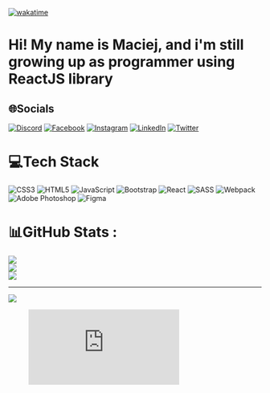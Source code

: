 
[![wakatime](https://wakatime.com/badge/user/a5e61b70-7994-4c85-80bd-7e4a70684a9d.svg)](https://wakatime.com/@a5e61b70-7994-4c85-80bd-7e4a70684a9d)

# Hi! My name is Maciej, and i'm still growing up as programmer using ReactJS library

## 🌐Socials
[![Discord](https://img.shields.io/badge/Discord-%237289DA.svg?logo=discord&logoColor=white)](htttps://discord.gg/rajmac93#4131) [![Facebook](https://img.shields.io/badge/Facebook-%231877F2.svg?logo=Facebook&logoColor=white)](https://facebook.com/maciej.rajtar.1) [![Instagram](https://img.shields.io/badge/Instagram-%23E4405F.svg?logo=Instagram&logoColor=white)](https://instagram.com/https://www.instagram.com/rajmacc/) [![LinkedIn](https://img.shields.io/badge/LinkedIn-%230077B5.svg?logo=linkedin&logoColor=white)](https://linkedin.com/in/maciej-rajtar-854066180) [![Twitter](https://img.shields.io/badge/Twitter-%231DA1F2.svg?logo=Twitter&logoColor=white)](https://twitter.com/rajtar_maciej) 

# 💻Tech Stack
![CSS3](https://img.shields.io/badge/css3-%231572B6.svg?style=flat-square&logo=css3&logoColor=white) ![HTML5](https://img.shields.io/badge/html5-%23E34F26.svg?style=flat-square&logo=html5&logoColor=white) ![JavaScript](https://img.shields.io/badge/javascript-%23323330.svg?style=flat-square&logo=javascript&logoColor=%23F7DF1E) ![Bootstrap](https://img.shields.io/badge/bootstrap-%23563D7C.svg?style=flat-square&logo=bootstrap&logoColor=white) ![React](https://img.shields.io/badge/react-%2320232a.svg?style=flat-square&logo=react&logoColor=%2361DAFB) ![SASS](https://img.shields.io/badge/SASS-hotpink.svg?style=flat-square&logo=SASS&logoColor=white) ![Webpack](https://img.shields.io/badge/webpack-%238DD6F9.svg?style=flat-square&logo=webpack&logoColor=black) ![Adobe Photoshop](https://img.shields.io/badge/adobephotoshop-%2331A8FF.svg?style=flat-square&logo=adobephotoshop&logoColor=white) 	![Figma](https://img.shields.io/badge/figma-%23F24E1E.svg?style=flat-square&logo=figma&logoColor=white)
# 📊GitHub Stats :
![](https://github-readme-stats.vercel.app/api?username=rajmac93&theme=dark&hide_border=true&include_all_commits=false&count_private=false)<br/>
![](https://github-readme-streak-stats.herokuapp.com/?user=rajmac93&theme=dark&hide_border=true)<br/>
![](https://github-readme-stats.vercel.app/api/top-langs/?username=rajmac93&theme=dark&hide_border=true&include_all_commits=false&count_private=false&layout=compact)

---
[![](https://visitcount.itsvg.in/api?id=rajmac93&icon=0&color=0)](https://visitcount.itsvg.in)

<figure><embed src="https://wakatime.com/share/@Rajtar/e75527df-be3a-4879-b51f-212f2b7c1ddb.svg"></embed></figure>


